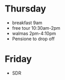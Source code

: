 # Thursday
 * breakfast 9am
 * free tour 10:30am-2pm
 * walmas 2pm-4:10pm
 * Pensione to drop off 

# Friday
 * SDR
